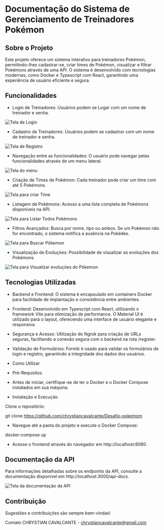 # Documentação do Sistema de Gerenciamento de Treinadores Pokémon

## Sobre o Projeto

Este projeto oferece um sistema interativo para treinadores Pokémon, permitindo-lhes cadastrar-se, criar times de Pokémon, visualizar e filtrar Pokémons através de uma API. O sistema é desenvolvido com tecnologias modernas, como Docker e Typescript com React, garantindo uma experiência de usuário eficiente e segura.

## Funcionalidades

- Login de Treinadores: Usuários podem se Logar com um nome de treinador e senha.

![Tela de Login](https://firebasestorage.googleapis.com/v0/b/softwarepro-28ade.appspot.com/o/Captura%20de%20Tela%202024-01-02%20a%CC%80s%2009.48.00.png?alt=media&token=a330085d-bd78-48ec-bf15-07be6a3efebd)

- Cadastro de Treinadores: Usuários podem se cadastrar com um nome de treinador e senha.

![Tela de Registro](https://firebasestorage.googleapis.com/v0/b/softwarepro-28ade.appspot.com/o/Captura%20de%20Tela%202024-01-02%20a%CC%80s%2009.48.12.png?alt=media&token=69ecab6e-acbe-4e90-a071-db512272c7ac)

- Navegação entre as funcionalidades: O usuário pode navegar pelas funcionalidades através de um menu lateral.

![Tela do menu](https://firebasestorage.googleapis.com/v0/b/softwarepro-28ade.appspot.com/o/Captura%20de%20Tela%202024-01-02%20a%CC%80s%2009.50.16.png?alt=media&token=7e2500f5-89e5-4bf2-a8f6-d7ccefa3e58b)

- Criação de Times de Pokémon: Cada treinador pode criar um time com até 5 Pokémons.

![Tela para criar Time](https://firebasestorage.googleapis.com/v0/b/softwarepro-28ade.appspot.com/o/Captura%20de%20Tela%202024-01-02%20a%CC%80s%2009.49.32.png?alt=media&token=979692fc-7909-4e97-bde2-c65e88c1e80c)

- Listagem de Pokémons: Acesso a uma lista completa de Pokémons disponíveis na API.

![Tela para Listar Todos Pokémons](https://firebasestorage.googleapis.com/v0/b/softwarepro-28ade.appspot.com/o/Captura%20de%20Tela%202024-01-02%20a%CC%80s%2009.49.01.png?alt=media&token=1fda8266-afff-4be0-a75e-4add11d51dff)

- Filtros Avançados: Busca por nome, tipo ou ambos. Se um Pokémon não for encontrado, o sistema notifica a ausência na Pokédex.

![Tela para Buscar Pókemon](https://firebasestorage.googleapis.com/v0/b/softwarepro-28ade.appspot.com/o/Captura%20de%20Tela%202024-01-02%20a%CC%80s%2009.49.18.png?alt=media&token=91a63365-2ab9-4ff5-9701-c00b04526253)

- Visualização de Evoluções: Possibilidade de visualizar as evoluções dos Pokémons.

![Tela para Visualizar evoluções do Pókemon](https://firebasestorage.googleapis.com/v0/b/softwarepro-28ade.appspot.com/o/Captura%20de%20Tela%202024-01-02%20a%CC%80s%2009.49.56.png?alt=media&token=d5c866cd-0af3-4676-bda0-fcea689e829d)

## Tecnologias Utilizadas

- Backend e Frontend: O sistema é encapsulado em containers Docker para facilidade de implantação e consistência entre ambientes.

- Frontend: Desenvolvido em Typescript com React, utilizando o framework Vite para otimização de performance. O Material UI é utilizado para o layout, oferecendo uma interface de usuário elegante e responsiva.

- Segurança e Acesso: Utilização do Ngrok para criação de URLs seguras, facilitando a conexão segura com o backend na rota /register.

- Validação de Formulários: Formik é usado para validar os formulários de login e registro, garantindo a integridade dos dados dos usuários.

- Como Utilizar

- Pré-Requisitos

- Antes de iniciar, certifique-se de ter o Docker e o Docker Compose instalados em sua máquina.

- Instalação e Execução

Clone o repositório:

git clone https://github.com/chrystiancavalcante/Desafio-pokemom

- Navegue até a pasta do projeto e execute o Docker Compose:

docker-compose up

- Acesse o frontend através do navegador em http://localhost:8080.

## Documentação da API

Para informações detalhadas sobre os endpoints da API, consulte a documentação disponível em http://localhost:3000/api-docs.

![Tela da documentação da API](https://firebasestorage.googleapis.com/v0/b/softwarepro-28ade.appspot.com/o/Captura%20de%20Tela%202024-01-02%20a%CC%80s%2010.07.53.png?alt=media&token=e650a6c5-489c-4857-a627-021c0c19c66c)

## Contribuição

Sugestões e contribuições são sempre bem-vindas! 


Contato
CHRYSTIAN CAVALCANTE - chrystiancavalcante@gmail.com



